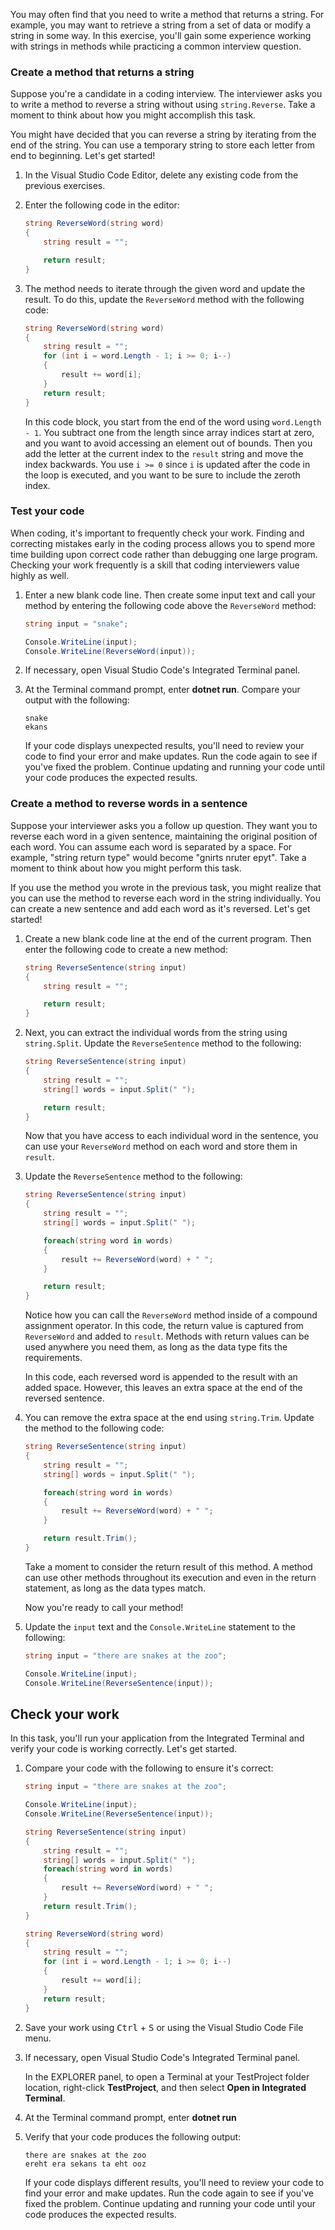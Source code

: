 You may often find that you need to write a method that returns a string. For example, you may want to retrieve a string from a set of data or modify a string in some way. In this exercise, you'll gain some experience working with strings in methods while practicing a common interview question.

### Create a method that returns a string

Suppose you're a candidate in a coding interview. The interviewer asks you to write a method to reverse a string without using `string.Reverse`. Take a moment to think about how you might accomplish this task.

You might have decided that you can reverse a string by iterating from the end of the string. You can use a temporary string to store each letter from end to beginning. Let's get started!

1. In the Visual Studio Code Editor, delete any existing code from the previous exercises.

1. Enter the following code in the editor:

    ```c#
    string ReverseWord(string word) 
    {
        string result = "";

        return result;
    }
    ```

1. The method needs to iterate through the given word and update the result. To do this, update the `ReverseWord` method with the following code:

    ```c#
    string ReverseWord(string word) 
    {
        string result = "";
        for (int i = word.Length - 1; i >= 0; i--) 
        {
            result += word[i];
        }
        return result;
    }
    ```

    In this code block, you start from the end of the word using `word.Length - 1`. You subtract one from the length since array indices start at zero, and you want to avoid accessing an element out of bounds. Then you add the letter at the current index to the `result` string and move the index backwards. You use `i >= 0` since `i` is updated after the code in the loop is executed, and you want to be sure to include the zeroth index.

### Test your code

When coding, it's important to frequently check your work. Finding and correcting mistakes early in the coding process allows you to spend more time building upon correct code rather than debugging one large program. Checking your work frequently is a skill that coding interviewers value highly as well.

1. Enter a new blank code line. Then create some input text and call your method by entering the following code above the `ReverseWord` method:

    ```c#
    string input = "snake";

    Console.WriteLine(input);
    Console.WriteLine(ReverseWord(input));
    ```

1. If necessary, open Visual Studio Code's Integrated Terminal panel.

1. At the Terminal command prompt, enter **dotnet run**. Compare your output with the following:

    ```
    snake
    ekans
    ```

    If your code displays unexpected results, you'll need to review your code to find your error and make updates. Run the code again to see if you've fixed the problem. Continue updating and running your code until your code produces the expected results.

### Create a method to reverse words in a sentence

Suppose your interviewer asks you a follow up question. They want you to reverse each word in a given sentence, maintaining the original position of each word. You can assume each word is separated by a space. For example, "string return type" would become "gnirts nruter epyt". Take a moment to think about how you might perform this task. 

If you use the method you wrote in the previous task, you might realize that you can use the method to reverse each word in the string individually. You can create a new sentence and add each word as it's reversed. Let's get started!

1. Create a new blank code line at the end of the current program. Then enter the following code to create a new method:

    ```c#
    string ReverseSentence(string input) 
    {
        string result = "";

        return result;
    }
    ```

1. Next, you can extract the individual words from the string using `string.Split`. Update the `ReverseSentence` method to the following:

    ```c#
    string ReverseSentence(string input) 
    {
        string result = "";
        string[] words = input.Split(" ");

        return result;
    }
    ```

    Now that you have access to each individual word in the sentence, you can use your `ReverseWord` method on each word and store them in `result`.

1. Update the `ReverseSentence` method to the following:

    ```c#
    string ReverseSentence(string input) 
    {
        string result = "";
        string[] words = input.Split(" ");

        foreach(string word in words) 
        {
            result += ReverseWord(word) + " ";
        }

        return result;
    }
    ```

    Notice how you can call the `ReverseWord` method inside of a compound assignment operator. In this code, the return value is captured from `ReverseWord` and added to `result`. Methods with return values can be used anywhere you need them, as long as the data type fits the requirements. 

    In this code, each reversed word is appended to the result with an added space. However, this leaves an extra space at the end of the reversed sentence.

1. You can remove the extra space at the end using `string.Trim`. Update the method to the following code:

    ```c#
    string ReverseSentence(string input) 
    {
        string result = "";
        string[] words = input.Split(" ");

        foreach(string word in words) 
        {
            result += ReverseWord(word) + " ";
        }

        return result.Trim();
    }
    ```

    Take a moment to consider the return result of this method. A method can use other methods throughout its execution and even in the return statement, as long as the data types match.

    Now you're ready to call your method!

1. Update the `input` text and the `Console.WriteLine` statement to the following:

    ```c#
    string input = "there are snakes at the zoo";

    Console.WriteLine(input);
    Console.WriteLine(ReverseSentence(input));
    ```

## Check your work

In this task, you'll run your application from the Integrated Terminal and verify your code is working correctly. Let's get started.

1. Compare your code with the following to ensure it's correct:

    ```c#
    string input = "there are snakes at the zoo";

    Console.WriteLine(input);
    Console.WriteLine(ReverseSentence(input));

    string ReverseSentence(string input) 
    {
        string result = "";
        string[] words = input.Split(" ");
        foreach(string word in words) 
        {
            result += ReverseWord(word) + " ";
        }
        return result.Trim();
    }

    string ReverseWord(string word) 
    {
        string result = "";
        for (int i = word.Length - 1; i >= 0; i--) 
        {
            result += word[i];
        }
        return result;
    }
    ```

1. Save your work using <kbd>Ctrl</kbd> + <kbd>S</kbd> or using the Visual Studio Code File menu.

1. If necessary, open Visual Studio Code's Integrated Terminal panel.

    In the EXPLORER panel, to open a Terminal at your TestProject folder location, right-click **TestProject**, and then select **Open in Integrated Terminal**.

1. At the Terminal command prompt, enter **dotnet run**

1. Verify that your code produces the following output:

    ```Output
    there are snakes at the zoo
    ereht era sekans ta eht ooz 
    ```

    If your code displays different results, you'll need to review your code to find your error and make updates. Run the code again to see if you've fixed the problem. Continue updating and running your code until your code produces the expected results.